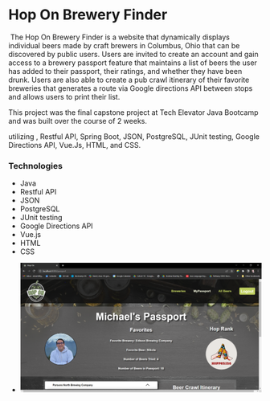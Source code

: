 # Hop On Brewery Finder
​
The Hop On Brewery Finder is a website that dynamically displays individual beers made by craft brewers in Columbus, Ohio that can be discovered by public users. Users are invited to create an account and gain access to a brewery passport feature that maintains a list of beers the user has added to their passport, their ratings, and whether they have been drunk. Users are also able to create a pub crawl itinerary of their favorite breweries that generates a route via Google directions API between stops and allows users to print their list.

This project was the final capstone project at Tech Elevator Java Bootcamp and was built over the course of 2 weeks. 

 utilizing , Restful API, Spring Boot, JSON, PostgreSQL, JUnit testing, Google Directions API, Vue.Js, HTML, and CSS.

<h3>Technologies</h3>
<ul>
  <li>Java</li>
  <li>Restful API</li>
  <li>JSON</li>
  <li>PostgreSQL</li>
  <li>JUnit testing</li>
  <li>Google Directions API</li>
  <li>Vue.js</li>
  <li>HTML</li>
  <li>CSS</li> 
</ul>

<ul>
<li><img src="https://github.com/abrantley87/HopOnBreweryFinder/blob/main/screenshots/HopOn-Passport1.PNG?raw=true"></li>
</ul>
